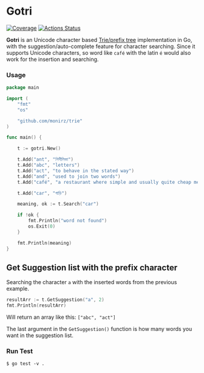 # Gotri 

[![Coverage](https://gocover.io/_badge/github.com/monirz/gotri)](https://gocover.io/github.com/monirz/trie) [![Actions Status](https://github.com/monirz/gotri/workflows/Build/badge.svg)](https://github.com/monirz/gotri/actions)


**Gotri** is an Unicode character based [Trie/prefix tree](https://en.wikipedia.org/wiki/Trie) implementation in Go, with the suggestion/auto-complete feature for character searching. Since it supports Unicode characters, so word like `café` with the latin `é` would also work for the insertion and searching.      


### Usage 

```go
package main

import (
	"fmt"
	"os"

	"github.com/monirz/trie"
)

func main() {

	t := gotri.New()

	t.Add("ant", "পিপীলিকা")
	t.Add("abc", "letters") 
	t.Add("act", "to behave in the stated way")
	t.Add("and", "used to join two words")
	t.Add("café", "a restaurant where simple and usually quite cheap meals are served")

	t.Add("car", "গাড়ি")

	meaning, ok := t.Search("car")

	if !ok {
		fmt.Println("word not found")
		os.Exit(0)
	}

	fmt.Println(meaning)
}

``` 

## Get Suggestion list with the prefix character 
 
 Searching the character `a` with the inserted words from the previous example. 

```go
resultArr := t.GetSuggestion("a", 2)  
fmt.Println(resultArr)
``` 

Will return an array like this: `["abc", "act"]` 

The last argument in the `GetSuggestion()` function is how many words you want in the suggestion list. 

### Run Test 
```
$ go test -v .
```


